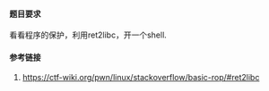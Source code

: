 #### 题目要求

看看程序的保护，利用ret2libc，开一个shell.

#### 参考链接

1. https://ctf-wiki.org/pwn/linux/stackoverflow/basic-rop/#ret2libc



